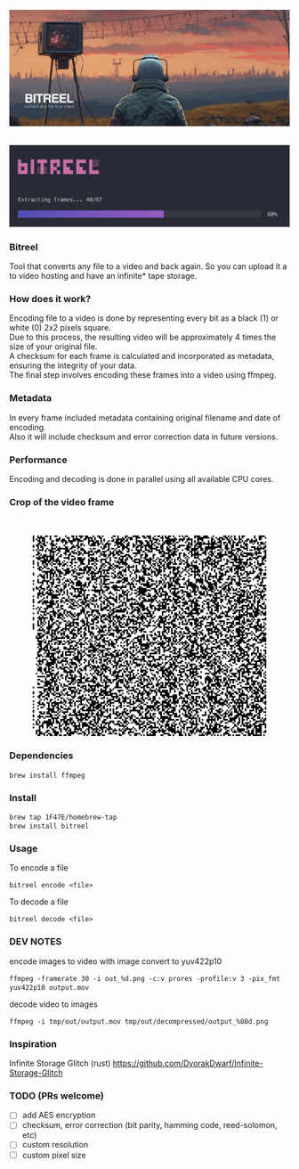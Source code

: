 ![bitreel - converts any file to a video](assets/banner.jpg)

<br>
<img src="assets/screenshot2.png"></a>
<br>

### Bitreel
Tool that converts any file to a video and back again.
So you can upload it a to video hosting and have an infinite* tape storage.



### How does it work?

Encoding file to a video is done by representing every bit as a black (1) or white (0) 2x2 pixels square.<br>
Due to this process, the resulting video will be approximately 4 times the size of your original file.<br>
A checksum for each frame is calculated and incorporated as metadata, ensuring the integrity of your data.<br>
The final step involves encoding these frames into a video using ffmpeg.<br>

### Metadata
In every frame included metadata containing original filename and date of encoding.<br>
Also it will include checksum and error correction data in future versions.

### Performance
Encoding and decoding is done in parallel using all available CPU cores.<br>


### Crop of the video frame
<div align="center">
<br>
<br>
<a href="https://github.com/1F47E/go-bitreel/blob/master/assets/out.png?raw=true">
    <img src="assets/out_cut.png" width="420"></a>
<br>
</div>



### Dependencies

```
brew install ffmpeg
```

### Install
```
brew tap 1F47E/homebrew-tap
brew install bitreel
```

### Usage

To encode a file
```
bitreel encode <file>
```

To decode a file
```
bitreel decode <file>
```


### DEV NOTES
encode images to video with image convert to yuv422p10
```
ffmpeg -framerate 30 -i out_%d.png -c:v prores -profile:v 3 -pix_fmt yuv422p10 output.mov
```

decode video to images
```
ffmpeg -i tmp/out/output.mov tmp/out/decompressed/output_%08d.png
```

### Inspiration

Infinite Storage Glitch (rust)
https://github.com/DvorakDwarf/Infinite-Storage-Glitch



### TODO (PRs welcome)
- [ ] add AES encryption
- [ ] checksum, error correction (bit parity, hamming code, reed-solomon, etc)
- [ ] custom resolution
- [ ] custom pixel size 